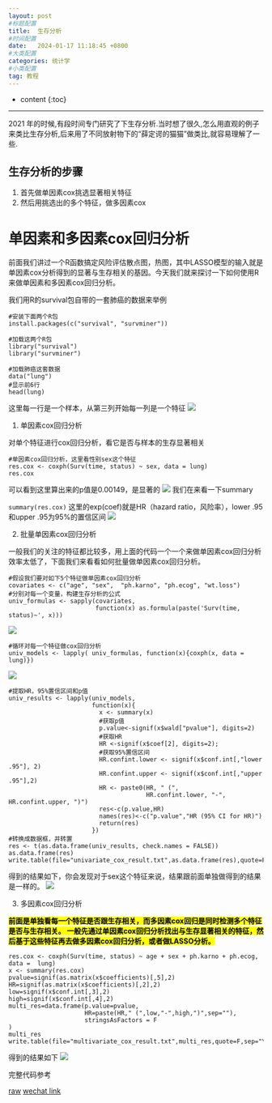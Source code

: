 ```yaml
---
layout: post
#标题配置
title:  生存分析
#时间配置
date:   2024-01-17 11:18:45 +0800
#大类配置
categories: 统计学
#小类配置
tag: 教程
---
```


* content
{:toc}

----
2021 年的时候,有段时间专门研究了下生存分析.当时想了很久,怎么用直观的例子来类比生存分析,后来用了不同放射物下的“薛定谔的猫猫”做类比,就容易理解了一些.

## 生存分析的步骤
1. 首先做单因素cox挑选显著相关特征
2. 然后用挑选出的多个特征，做多因素cox


# 单因素和多因素cox回归分析

前面我们讲过一个R函数搞定风险评估散点图，热图，其中LASSO模型的输入就是单因素cox分析得到的显著与生存相关的基因。今天我们就来探讨一下如何使用R来做单因素和多因素cox回归分析。

我们用R的survival包自带的一套肺癌的数据来举例
```
#安装下面两个R包
install.packages(c("survival", "survminer"))
​
#加载这两个R包
library("survival")
library("survminer")
​
#加载肺癌这套数据
data("lung")
#显示前6行
head(lung)
```
这里每一行是一个样本，从第三列开始每一列是一个特征
![](https://pic1.zhimg.com/80/v2-277d2fc984d795b2e0d73c5c32e4385c_720w.jpg)

1. 单因素cox回归分析

对单个特征进行cox回归分析，看它是否与样本的生存显著相关
```
#单因素cox回归分析，这里看性别sex这个特征
res.cox <- coxph(Surv(time, status) ~ sex, data = lung)
res.cox
```
可以看到这里算出来的p值是0.00149，是显著的
![](https://pic2.zhimg.com/80/v2-dc61f7f11d859a5e58b8982c97f56ce9_720w.jpg)
我们在来看一下summary

`summary(res.cox)`
这里的exp(coef)就是HR（hazard ratio，风险率），lower .95和upper .95为95%的置信区间
![](https://pic1.zhimg.com/80/v2-800b0cd3b963d69ad2e56ddde0180b44_720w.jpg)

2. 批量单因素cox回归分析

一般我们的关注的特征都比较多，用上面的代码一个一个来做单因素cox回归分析效率太低了，下面我们来看看如何批量做单因素cox回归分析。
```
#假设我们要对如下5个特征做单因素cox回归分析
covariates <- c("age", "sex",  "ph.karno", "ph.ecog", "wt.loss")
#分别对每一个变量，构建生存分析的公式
univ_formulas <- sapply(covariates,
                        function(x) as.formula(paste('Surv(time, status)~', x)))
```
![](https://pic2.zhimg.com/80/v2-64471772fb6f57be769fc7ad2ad1a2e9_720w.jpg)
```
#循环对每一个特征做cox回归分析
univ_models <- lapply( univ_formulas, function(x){coxph(x, data = lung)})
```
![](https://pic4.zhimg.com/80/v2-d760382d4783bcf4ea75bc5810bb3287_720w.jpg)

```
#提取HR，95%置信区间和p值
univ_results <- lapply(univ_models,
                       function(x){
                         x <- summary(x)
                         #获取p值
                         p.value<-signif(x$wald["pvalue"], digits=2)
                         #获取HR
                         HR <-signif(x$coef[2], digits=2);
                         #获取95%置信区间
                         HR.confint.lower <- signif(x$conf.int[,"lower .95"], 2)
                         HR.confint.upper <- signif(x$conf.int[,"upper .95"],2)
                         HR <- paste0(HR, " (",
                                      HR.confint.lower, "-", HR.confint.upper, ")")
                         res<-c(p.value,HR)
                         names(res)<-c("p.value","HR (95% CI for HR)")
                         return(res)
                       })
#转换成数据框，并转置
res <- t(as.data.frame(univ_results, check.names = FALSE))
as.data.frame(res)
write.table(file="univariate_cox_result.txt",as.data.frame(res),quote=F,sep="\t")
```
得到的结果如下，你会发现对于sex这个特征来说，结果跟前面单独做得到的结果是一样的。
![](https://pic2.zhimg.com/80/v2-281c81b8a2a57c7c7c38cdb086c92441_720w.jpg)



3. 多因素cox回归分析

<mark>**前面是单独看每一个特征是否跟生存相关，而多因素cox回归是同时检测多个特征是否与生存相关。
一般先通过单因素cox回归分析找出与生存显著相关的特征，然后基于这些特征再去做多因素cox回归分析，或者做LASSO分析。**

```
res.cox <- coxph(Surv(time, status) ~ age + sex + ph.karno + ph.ecog, data =  lung)
x <- summary(res.cox)
pvalue=signif(as.matrix(x$coefficients)[,5],2)
HR=signif(as.matrix(x$coefficients)[,2],2)
low=signif(x$conf.int[,3],2)
high=signif(x$conf.int[,4],2)
multi_res=data.frame(p.value=pvalue,
                     HR=paste(HR," (",low,"-",high,")",sep=""),
                     stringsAsFactors = F
)
multi_res
write.table(file="multivariate_cox_result.txt",multi_res,quote=F,sep="\t")
```
得到的结果如下
![](https://pic1.zhimg.com/80/v2-26a88269585d94abe8895154afb2d3c8_720w.jpg)




完整代码参考

[raw](http://www.sthda.com/english/wiki/cox-proportional-hazards-model)
[wechat link](https://mp.weixin.qq.com/s?__biz=MzI4ODE0NTE3OA==&mid=2649207612&idx=1&sn=af4480273740bd1c397bf1e7a050497c&chksm=f3d1f949c4a6705f6ff777bae3ef4a11e4a61693c55d59fa7131eb236da253a4b07157067254&token=1784749928&lang=zh_CN#rd)
​
